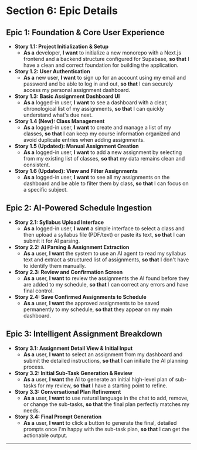 # Section 6: Epic Details

## Epic 1: Foundation & Core User Experience

* **Story 1.1: Project Initialization & Setup**
  * **As a** developer, **I want** to initialize a new monorepo with a Next.js frontend and a backend structure configured for Supabase, **so that** I have a clean and correct foundation for building the application.
* **Story 1.2: User Authentication**
  * **As a** new user, **I want** to sign up for an account using my email and password and be able to log in and out, **so that** I can securely access my personal assignment dashboard.
* **Story 1.3: Basic Assignment Dashboard UI**
  * **As a** logged-in user, **I want** to see a dashboard with a clear, chronological list of my assignments, **so that** I can quickly understand what's due next.
* **Story 1.4 (New): Class Management**
  * **As a** logged-in user, **I want** to create and manage a list of my classes, **so that** I can keep my course information organized and avoid duplicate entries when adding assignments.
* **Story 1.5 (Updated): Manual Assignment Creation**
  * **As a** logged-in user, **I want** to add a new assignment by selecting from my existing list of classes, **so that** my data remains clean and consistent.
* **Story 1.6 (Updated): View and Filter Assignments**
  * **As a** logged-in user, **I want** to see all my assignments on the dashboard and be able to filter them by class, **so that** I can focus on a specific subject.

## Epic 2: AI-Powered Schedule Ingestion

* **Story 2.1: Syllabus Upload Interface**
  * **As a** logged-in user, **I want** a simple interface to select a class and then upload a syllabus file (PDF/text) or paste its text, **so that** I can submit it for AI parsing.
* **Story 2.2: AI Parsing & Assignment Extraction**
  * **As a** user, **I want** the system to use an AI agent to read my syllabus text and extract a structured list of assignments, **so that** I don't have to identify them manually.
* **Story 2.3: Review and Confirmation Screen**
  * **As a** user, **I want** to review the assignments the AI found before they are added to my schedule, **so that** I can correct any errors and have final control.
* **Story 2.4: Save Confirmed Assignments to Schedule**
  * **As a** user, **I want** the approved assignments to be saved permanently to my schedule, **so that** they appear on my main dashboard.

## Epic 3: Intelligent Assignment Breakdown

* **Story 3.1: Assignment Detail View & Initial Input**
  * **As a** user, **I want** to select an assignment from my dashboard and submit the detailed instructions, **so that** I can initiate the AI planning process.
* **Story 3.2: Initial Sub-Task Generation & Review**
  * **As a** user, **I want** the AI to generate an initial high-level plan of sub-tasks for my review, **so that** I have a starting point to refine.
* **Story 3.3: Conversational Plan Refinement**
  * **As a** user, **I want** to use natural language in the chat to add, remove, or change the sub-tasks, **so that** the final plan perfectly matches my needs.
* **Story 3.4: Final Prompt Generation**
  * **As a** user, **I want** to click a button to generate the final, detailed prompts once I'm happy with the sub-task plan, **so that** I can get the actionable output.

***
